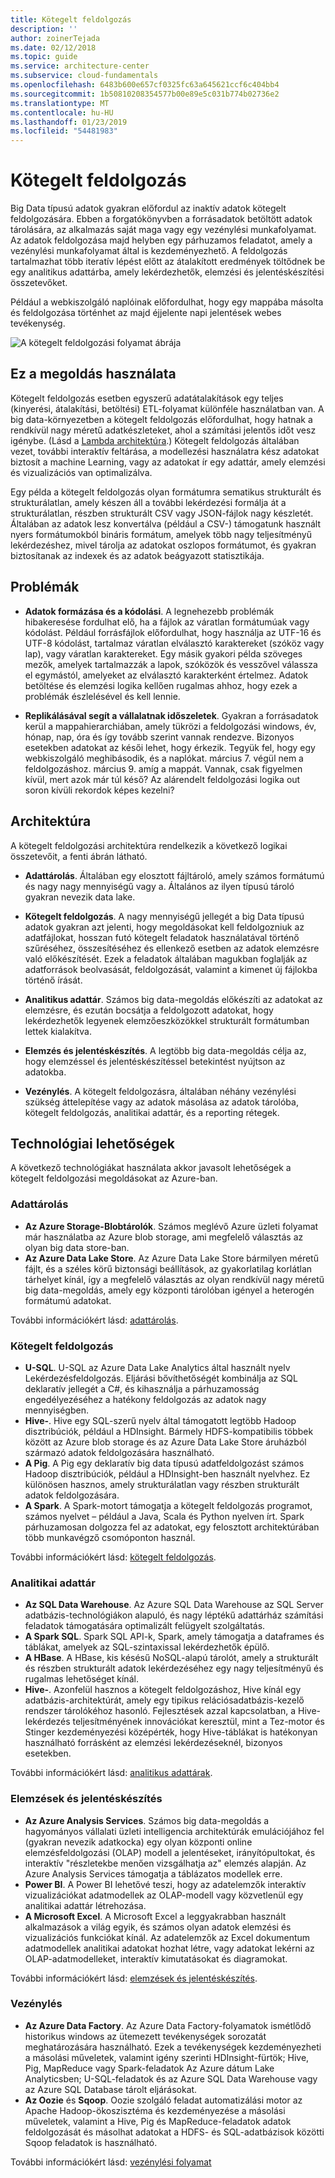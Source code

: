 ```yaml
---
title: Kötegelt feldolgozás
description: ''
author: zoinerTejada
ms.date: 02/12/2018
ms.topic: guide
ms.service: architecture-center
ms.subservice: cloud-fundamentals
ms.openlocfilehash: 6483b600e657cf0325fc63a645621ccf6c404bb4
ms.sourcegitcommit: 1b50810208354577b00e89e5c031b774b02736e2
ms.translationtype: MT
ms.contentlocale: hu-HU
ms.lasthandoff: 01/23/2019
ms.locfileid: "54481983"
---
```

# <a name="batch-processing"></a>Kötegelt feldolgozás

Big Data típusú adatok gyakran előfordul az inaktív adatok kötegelt feldolgozására. Ebben a forgatókönyvben a forrásadatok betöltött adatok tárolására, az alkalmazás saját maga vagy egy vezénylési munkafolyamat. Az adatok feldolgozása majd helyben egy párhuzamos feladatot, amely a vezénylési munkafolyamat által is kezdeményezhető. A feldolgozás tartalmazhat több iteratív lépést előtt az átalakított eredmények töltődnek be egy analitikus adattárba, amely lekérdezhetők, elemzési és jelentéskészítési összetevőket.

Például a webkiszolgáló naplóinak előfordulhat, hogy egy mappába másolta és feldolgozása történhet az majd éjjelente napi jelentések webes tevékenység.

![A kötegelt feldolgozási folyamat ábrája](./images/batch-pipeline.png)

## <a name="when-to-use-this-solution"></a>Ez a megoldás használata

Kötegelt feldolgozás esetben egyszerű adatátalakítások egy teljes (kinyerési, átalakítási, betöltési) ETL-folyamat különféle használatban van. A big data-környezetben a kötegelt feldolgozás előfordulhat, hogy hatnak a rendkívül nagy méretű adatkészleteket, ahol a számítási jelentős időt vesz igénybe. (Lásd a [Lambda architektúra](../big-data/index.md#lambda-architecture).) Kötegelt feldolgozás általában vezet, további interaktív feltárása, a modellezési használatra kész adatokat biztosít a machine Learning, vagy az adatokat ír egy adattár, amely elemzési és vizualizációs van optimalizálva.

Egy példa a kötegelt feldolgozás olyan formátumra sematikus strukturált és strukturálatlan, amely készen áll a további lekérdezési formálja át a strukturálatlan, részben strukturált CSV vagy JSON-fájlok nagy készletét. Általában az adatok lesz konvertálva (például a CSV-) támogatunk használt nyers formátumokból bináris formátum, amelyek több nagy teljesítményű lekérdezéshez, mivel tárolja az adatokat oszlopos formátumot, és gyakran biztosítanak az indexek és az adatok beágyazott statisztikája.

## <a name="challenges"></a>Problémák

- **Adatok formázása és a kódolási**. A legnehezebb problémák hibakeresése fordulhat elő, ha a fájlok az váratlan formátumúak vagy kódolást. Például forrásfájlok előfordulhat, hogy használja az UTF-16 és UTF-8 kódolást, tartalmaz váratlan elválasztó karaktereket (szóköz vagy lap), vagy váratlan karaktereket. Egy másik gyakori példa szöveges mezők, amelyek tartalmazzák a lapok, szóközök és vesszővel válassza el egymástól, amelyeket az elválasztó karakterként értelmez. Adatok betöltése és elemzési logika kellően rugalmas ahhoz, hogy ezek a problémák észlelésével és kell lennie.

- **Replikálásával segít a vállalatnak időszeletek**. Gyakran a forrásadatok kerül a mappahierarchiában, amely tükrözi a feldolgozási windows, év, hónap, nap, óra és így tovább szerint vannak rendezve. Bizonyos esetekben adatokat az késői lehet, hogy érkezik. Tegyük fel, hogy egy webkiszolgáló meghibásodik, és a naplókat. március 7. végül nem a feldolgozáshoz. március 9. amíg a mappát. Vannak, csak figyelmen kívül, mert azok már túl késő? Az alárendelt feldolgozási logika out soron kívüli rekordok képes kezelni?

## <a name="architecture"></a>Architektúra

A kötegelt feldolgozási architektúra rendelkezik a következő logikai összetevőit, a fenti ábrán látható.

- **Adattárolás**. Általában egy elosztott fájltároló, amely számos formátumú és nagy nagy mennyiségű vagy a. Általános az ilyen típusú tároló gyakran nevezik data lake.

- **Kötegelt feldolgozás**. A nagy mennyiségű jellegét a big Data típusú adatok gyakran azt jelenti, hogy megoldásokat kell feldolgozniuk az adatfájlokat, hosszan futó kötegelt feladatok használatával történő szűréséhez, összesítéséhez és ellenkező esetben az adatok elemzésre való előkészítését. Ezek a feladatok általában magukban foglalják az adatforrások beolvasását, feldolgozását, valamint a kimenet új fájlokba történő írását.

- **Analitikus adattár**. Számos big data-megoldás előkészíti az adatokat az elemzésre, és ezután bocsátja a feldolgozott adatokat, hogy lekérdezhetők legyenek elemzőeszközökkel strukturált formátumban lettek kialakítva.

- **Elemzés és jelentéskészítés**. A legtöbb big data-megoldás célja az, hogy elemzéssel és jelentéskészítéssel betekintést nyújtson az adatokba.

- **Vezénylés**. A kötegelt feldolgozásra, általában néhány vezénylési szükség áttelepítése vagy az adatok másolása az adatok tárolóba, kötegelt feldolgozás, analitikai adattár, és a reporting rétegek.

## <a name="technology-choices"></a>Technológiai lehetőségek

A következő technológiákat használata akkor javasolt lehetőségek a kötegelt feldolgozási megoldásokat az Azure-ban.

### <a name="data-storage"></a>Adattárolás

- **Az Azure Storage-Blobtárolók**. Számos meglévő Azure üzleti folyamat már használatba az Azure blob storage, ami megfelelő választás az olyan big data store-ban.
- **Az Azure Data Lake Store**. Az Azure Data Lake Store bármilyen méretű fájlt, és a széles körű biztonsági beállítások, az gyakorlatilag korlátlan tárhelyet kínál, így a megfelelő választás az olyan rendkívül nagy méretű big data-megoldás, amely egy központi tárolóban igényel a heterogén formátumú adatokat.

További információkért lásd: [adattárolás](../technology-choices/data-storage.md).

<!-- markdownlint-disable MD024 -->

### <a name="batch-processing"></a>Kötegelt feldolgozás

<!-- markdownlint-enable MD024 -->

- **U-SQL**. U-SQL az Azure Data Lake Analytics által használt nyelv Lekérdezésfeldolgozás. Eljárási bővíthetőségét kombinálja az SQL deklaratív jellegét a C#, és kihasználja a párhuzamosság engedélyezéséhez a hatékony feldolgozás az adatok nagy mennyiségben.
- **Hive-**. Hive egy SQL-szerű nyelv által támogatott legtöbb Hadoop disztribúciók, például a HDInsight. Bármely HDFS-kompatibilis többek között az Azure blob storage és az Azure Data Lake Store áruházból származó adatok feldolgozására használható.
- **A Pig**. A Pig egy deklaratív big data típusú adatfeldolgozást számos Hadoop disztribúciók, például a HDInsight-ben használt nyelvhez. Ez különösen hasznos, amely strukturálatlan vagy részben strukturált adatok feldolgozására.
- **A Spark**. A Spark-motort támogatja a kötegelt feldolgozás programot, számos nyelvet – például a Java, Scala és Python nyelven írt. Spark párhuzamosan dolgozza fel az adatokat, egy felosztott architektúrában több munkavégző csomóponton használ.

További információkért lásd: [kötegelt feldolgozás](../technology-choices/batch-processing.md).

### <a name="analytical-data-store"></a>Analitikai adattár

- **Az SQL Data Warehouse**. Az Azure SQL Data Warehouse az SQL Server adatbázis-technológiákon alapuló, és nagy léptékű adattárház számítási feladatok támogatására optimalizált felügyelt szolgáltatás.
- **A Spark SQL**. Spark SQL API-k, Spark, amely támogatja a dataframes és táblákat, amelyek az SQL-szintaxissal lekérdezhetők épülő.
- **A HBase**. A HBase, kis késésű NoSQL-alapú tárolót, amely a strukturált és részben strukturált adatok lekérdezéséhez egy nagy teljesítményű és rugalmas lehetőséget kínál.
- **Hive-**. Azonfelül hasznos a kötegelt feldolgozáshoz, Hive kínál egy adatbázis-architektúrát, amely egy tipikus relációsadatbázis-kezelő rendszer tárolókéhoz hasonló. Fejlesztések azzal kapcsolatban, a Hive-lekérdezés teljesítményének innovációkat keresztül, mint a Tez-motor és Stinger kezdeményezési középérték, hogy Hive-táblákat is hatékonyan használható forrásként az elemzési lekérdezéseknél, bizonyos esetekben.

További információkért lásd: [analitikus adattárak](../technology-choices/analytical-data-stores.md).

### <a name="analytics-and-reporting"></a>Elemzések és jelentéskészítés

- **Az Azure Analysis Services**. Számos big data-megoldás a hagyományos vállalati üzleti intelligencia architektúrák emulációjához fel (gyakran nevezik adatkocka) egy olyan központi online elemzésfeldolgozási (OLAP) modell a jelentéseket, irányítópultokat, és interaktív "részletekbe menően vizsgálhatja az" elemzés alapján. Az Azure Analysis Services támogatja a táblázatos modellek erre.
- **Power BI**. A Power BI lehetővé teszi, hogy az adatelemzők interaktív vizualizációkat adatmodellek az OLAP-modell vagy közvetlenül egy analitikai adattár létrehozása.
- **A Microsoft Excel**. A Microsoft Excel a leggyakrabban használt alkalmazások a világ egyik, és számos olyan adatok elemzési és vizualizációs funkciókat kínál. Az adatelemzők az Excel dokumentum adatmodellek analitikai adatokat hozhat létre, vagy adatokat lekérni az OLAP-adatmodelleket, interaktív kimutatásokat és diagramokat.

További információkért lásd: [elemzések és jelentéskészítés](../technology-choices/analysis-visualizations-reporting.md).

### <a name="orchestration"></a>Vezénylés

- **Az Azure Data Factory**. Az Azure Data Factory-folyamatok ismétlődő historikus windows az ütemezett tevékenységek sorozatát meghatározására használható. Ezek a tevékenységek kezdeményezheti a másolási műveletek, valamint igény szerinti HDInsight-fürtök; Hive, Pig, MapReduce vagy Spark-feladatok Az Azure dátum Lake Analyticsben; U-SQL-feladatok és az Azure SQL Data Warehouse vagy az Azure SQL Database tárolt eljárásokat.
- **Az Oozie** és **Sqoop**. Oozie szolgáló feladat automatizálási motor az Apache Hadoop-ökoszisztéma és kezdeményezése a másolási műveletek, valamint a Hive, Pig és MapReduce-feladatok adatok feldolgozását és másolhat adatokat a HDFS- és SQL-adatbázisok közötti Sqoop feladatok is használható.

További információkért lásd: [vezénylési folyamat](../technology-choices/pipeline-orchestration-data-movement.md)
